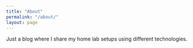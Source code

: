 ```yaml
---
title: "About"
permalink: "/about/"
layout: page
---
```


Just a blog where I share my home lab setups using different technologies.